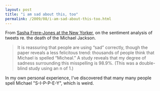 ```yaml
---
layout: post
title: "i am sad about this, too"
permalink: /2009/08/i-am-sad-about-this-too.html
---
```


From [Sasha Frere-Jones at the New Yorker](http://www.newyorker.com/online/blogs/sashafrerejones/2009/08/michael-jackson-twitter.html), on the sentiment analysis of tweets re. the death of the Michael Jackson.

> It is reassuring that people are using “sad” correctly, though the paper reveals a less felicitous trend: thousands of people think that Michael is spelled “Micheal.” A study reveals that my degree of sadness surrounding this misspelling is 98.9%. (This was a double-blind study using an n of 1.)

In my own personal experience, I've discovered that many many people spell Michael "S-I-P-P-E-Y", which is weird.